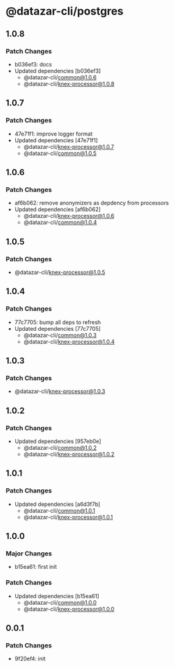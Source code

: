 # @datazar-cli/postgres

## 1.0.8

### Patch Changes

- b036ef3: docs
- Updated dependencies [b036ef3]
  - @datazar-cli/common@1.0.6
  - @datazar-cli/knex-processor@1.0.8

## 1.0.7

### Patch Changes

- 47e71f1: improve logger format
- Updated dependencies [47e71f1]
  - @datazar-cli/knex-processor@1.0.7
  - @datazar-cli/common@1.0.5

## 1.0.6

### Patch Changes

- af6b062: remove anonymizers as depdency from processors
- Updated dependencies [af6b062]
  - @datazar-cli/knex-processor@1.0.6
  - @datazar-cli/common@1.0.4

## 1.0.5

### Patch Changes

- @datazar-cli/knex-processor@1.0.5

## 1.0.4

### Patch Changes

- 77c7705: bump all deps to refresh
- Updated dependencies [77c7705]
  - @datazar-cli/common@1.0.3
  - @datazar-cli/knex-processor@1.0.4

## 1.0.3

### Patch Changes

- @datazar-cli/knex-processor@1.0.3

## 1.0.2

### Patch Changes

- Updated dependencies [957eb0e]
  - @datazar-cli/common@1.0.2
  - @datazar-cli/knex-processor@1.0.2

## 1.0.1

### Patch Changes

- Updated dependencies [a6d3f7b]
  - @datazar-cli/common@1.0.1
  - @datazar-cli/knex-processor@1.0.1

## 1.0.0

### Major Changes

- b15ea61: first init

### Patch Changes

- Updated dependencies [b15ea61]
  - @datazar-cli/common@1.0.0
  - @datazar-cli/knex-processor@1.0.0

## 0.0.1

### Patch Changes

- 9f20ef4: init
